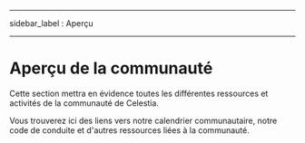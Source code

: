 - - -
sidebar_label : Aperçu
- - -

# Aperçu de la communauté

Cette section mettra en évidence toutes les différentes ressources et activités de la communauté de Celestia.

Vous trouverez ici des liens vers notre calendrier communautaire, notre code de conduite et d'autres ressources liées à la communauté.
